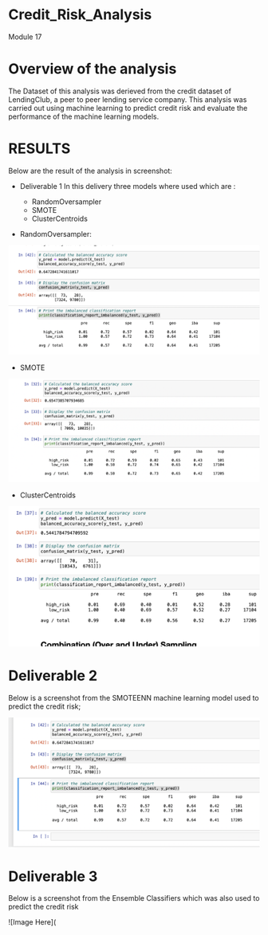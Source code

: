 # Credit_Risk_Analysis
Module 17


# Overview of the analysis

The Dataset of this analysis was derieved from the credit dataset of  LendingClub, a peer to peer lending service company.
     This analysis was carried out using machine learning to predict credit risk and evaluate the performance of the machine learning models. 
     
     
# RESULTS
Below are the result of the analysis in screenshot:
 
  * Deliverable 1
  In this delivery three models where used which are :
    * RandomOversampler
    * SMOTE
    * ClusterCentroids
               
   * RandomOversampler:

![Image Here](https://github.com/Thaofeeqat/Credit_Risk_Analysis/blob/main/Images/Resample.png)

   * SMOTE
     
![Image Here](https://github.com/Thaofeeqat/Credit_Risk_Analysis/blob/main/Images/SMOTE.png)

   * ClusterCentroids
    
![Image Here](https://github.com/Thaofeeqat/Credit_Risk_Analysis/blob/main/Images/ClusterCentroids.png)

   # Deliverable 2
 Below is a screenshot from the SMOTEENN machine learning model used to predict the credit risk;
 
 ![Image Here](https://github.com/Thaofeeqat/Credit_Risk_Analysis/blob/main/Images/SMOTEENN%20.png)
 
 
   # Deliverable 3 
 Below is a screenshot from the Ensemble Classifiers which was also used to predict the credit risk
 
 ![Image Here](

   
 
